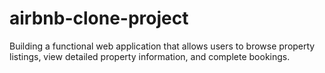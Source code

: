 # airbnb-clone-project
Building a functional web application that allows users to browse property listings, view detailed property information, and complete bookings.
